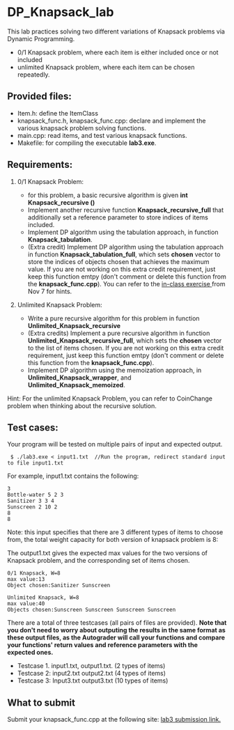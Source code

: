 # DP_Knapsack_lab

This lab practices solving two different variations of Knapsack problems via Dynamic Programming.
 * 0/1 Knapsack problem, where each item is either included once or not included
 * unlimited Knapsack problem, where each item can be chosen repeatedly.

## Provided files:
  * Item.h: define the ItemClass
  * knapsack_func.h, knapsack_func.cpp: declare and implement the various knapsack problem solving functions.
  * main.cpp: read items, and test various knapsack functions.
  * Makefile: for compiling the executable **lab3.exe**.

## Requirements:

1. 0/1 Knapsack Problem:

    * for this problem, a basic recursive algorithm is given **int Knapsack_recursive ()**
    * Implement another recursive function **Knapsack_recursive_full** that additionally set a reference parameter to store indices of items included.
    * Implement DP algorithm using the tabulation approach, in function **Knapsack_tabulation**.
    * (Extra credit) Implement DP algorithm using the tabulation approach in function **Knapsack_tabulation_full**, which sets **chosen** vector to store
   the indices of objects chosen that achieves the maximum value. If you are not working on this extra credit requirement, just keep this function emtpy (don't comment or delete this function
from the **knapsack_func.cpp**).
   You can refer to the [in-class exercise ](https://docs.google.com/document/d/11SFWDhwUdlROWRuy7dKDpH-5tEh3539WrBRmS_D1zz4/edit?usp=sharing) from Nov 7 for hints. 

2. Unlimited Knapsack Problem:
   
    * Write a pure recursive algorithm for this problem in function **Unlimited_Knapsack_recursive**
    * (Extra credits) Implement a pure recursive algorithm in function **Unlimited_Knapsack_recursive_full**, which sets the **chosen** vector to
the list of items chosen. If you are not working on this extra credit requirement, just keep this function emtpy (don't comment or delete this function
from the **knapsack_func.cpp**). 
    * Implement DP algorithm using the memoization approach, in **Unlimited_Knapsack_wrapper**, and **Unlimited_Knapsack_memoized**.

  Hint: For the unlimited Knapsack Problem, you can refer to CoinChange problem  when thinking about the recursive solution.    


## Test cases:

 Your program will be tested on multiple pairs of input and expected output. 
 
 ```
  $ ./lab3.exe < input1.txt  //Run the program, redirect standard input to file input1.txt 
 ```

For example,  input1.txt contains the following: 
```
3
Bottle-water 5 2 3 
Sanitizer 3 3 4
Sunscreen 2 10 2 
8
8
```
Note: this input specifies that there are 3 different types of items to choose from, the total weight capacity for both version of knapsack problem is 8: 


The output1.txt gives the expected max values for the two versions of Knapsack problem, and the corresponding set of items chosen. 
```
0/1 Knapsack, W=8
max value:13
Object chosen:Sanitizer Sunscreen 

Unlimited Knapsack, W=8
max value:40
Objects chosen:Sunscreen Sunscreen Sunscreen Sunscreen
```

There are a total of three testcases (all pairs of files are provided). **Note that you don't need to worry about outputing the results in the same format
as these output files, as the Autograder will call your functions and compare your functions' return values and reference parameters with the expected ones.**

* Testcase 1.  input1.txt, output1.txt.  (2 types of items) 
* Testcase 2: input2.txt output2.txt    (4 types of items) 
* Testcase 3: Input3.txt output3.txt  (10 types of items)

## What to submit 

Submit your knapsack_func.cpp at the following site:
[lab3 submission link.](https://storm.cis.fordham.edu:8443/web/project/2043)


